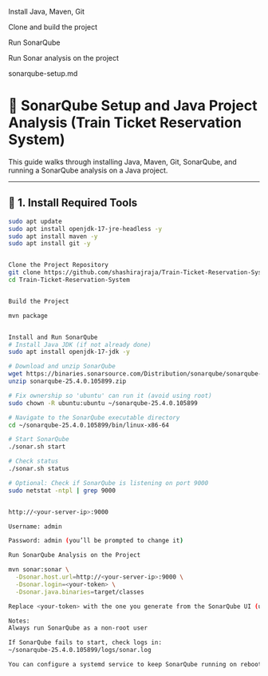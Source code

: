 Install Java, Maven, Git

Clone and build the project

Run SonarQube

Run Sonar analysis on the project

sonarqube-setup.md

  # 🚀 SonarQube Setup and Java Project Analysis (Train Ticket Reservation System)

This guide walks through installing Java, Maven, Git, SonarQube, and running a SonarQube analysis on a Java project.

---

## 🧰 1. Install Required Tools

```bash
sudo apt update
sudo apt install openjdk-17-jre-headless -y
sudo apt install maven -y
sudo apt install git -y


Clone the Project Repository
git clone https://github.com/shashirajraja/Train-Ticket-Reservation-System.git
cd Train-Ticket-Reservation-System


Build the Project

mvn package


Install and Run SonarQube
# Install Java JDK (if not already done)
sudo apt install openjdk-17-jdk -y

# Download and unzip SonarQube
wget https://binaries.sonarsource.com/Distribution/sonarqube/sonarqube-25.4.0.105899.zip
unzip sonarqube-25.4.0.105899.zip

# Fix ownership so 'ubuntu' can run it (avoid using root)
sudo chown -R ubuntu:ubuntu ~/sonarqube-25.4.0.105899

# Navigate to the SonarQube executable directory
cd ~/sonarqube-25.4.0.105899/bin/linux-x86-64

# Start SonarQube
./sonar.sh start

# Check status
./sonar.sh status

# Optional: Check if SonarQube is listening on port 9000
sudo netstat -ntpl | grep 9000


http://<your-server-ip>:9000

Username: admin

Password: admin (you’ll be prompted to change it)

Run SonarQube Analysis on the Project

mvn sonar:sonar \
  -Dsonar.host.url=http://<your-server-ip>:9000 \
  -Dsonar.login=<your-token> \
  -Dsonar.java.binaries=target/classes

Replace <your-token> with the one you generate from the SonarQube UI (under My Account → Security).

Notes:
Always run SonarQube as a non-root user

If SonarQube fails to start, check logs in:
~/sonarqube-25.4.0.105899/logs/sonar.log

You can configure a systemd service to keep SonarQube running on reboot if needed

